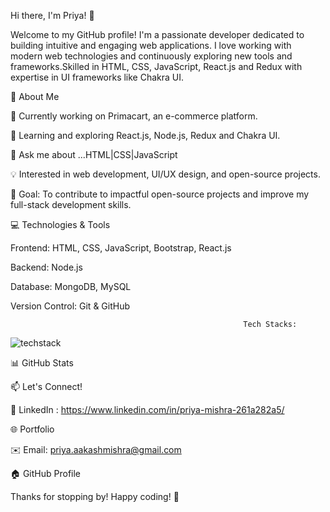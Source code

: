 Hi there, I'm Priya! 👋

Welcome to my GitHub profile! I'm a passionate developer dedicated to building intuitive and engaging web applications. I love working with modern web technologies and continuously exploring new tools and frameworks.Skilled in HTML, CSS, JavaScript, React.js and Redux with expertise in UI frameworks like Chakra UI.

🚀 About Me

🔭 Currently working on Primacart, an e-commerce platform.

🌱 Learning and exploring React.js, Node.js, Redux and Chakra UI.

💬 Ask me about ...HTML|CSS|JavaScript

💡 Interested in web development, UI/UX design, and open-source projects.

🎯 Goal: To contribute to impactful open-source projects and improve my full-stack development skills.

💻 Technologies & Tools

Frontend: HTML, CSS, JavaScript, Bootstrap, React.js

Backend: Node.js

Database: MongoDB, MySQL

Version Control: Git & GitHub

                                                        Tech Stacks:
![techstack](https://github.com/user-attachments/assets/15e70a11-c1bd-4dca-a84d-6cce192d10c7)







📊 GitHub Stats 



📫 Let's Connect!

💼 LinkedIn : https://www.linkedin.com/in/priya-mishra-261a282a5/

🌐 Portfolio

✉️ Email: priya.aakashmishra@gmail.com

🏠 GitHub Profile

Thanks for stopping by! Happy coding! 🚀
